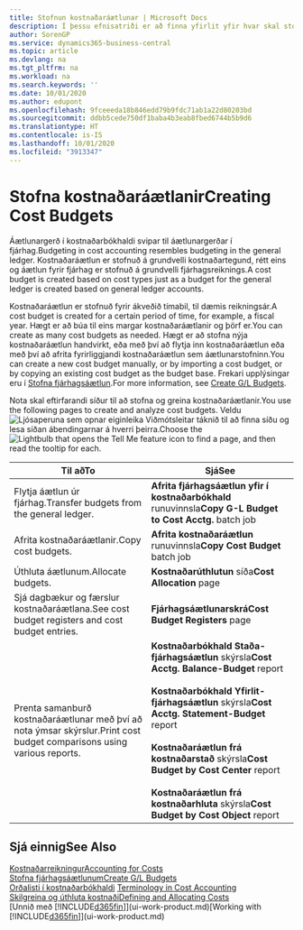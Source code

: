 ```yaml
---
title: Stofnun kostnaðaráætlunar | Microsoft Docs
description: Í þessu efnisatriði er að finna yfirlit yfir hvar skal stofna og greina kostnaðaráætlanir.
author: SorenGP
ms.service: dynamics365-business-central
ms.topic: article
ms.devlang: na
ms.tgt_pltfrm: na
ms.workload: na
ms.search.keywords: ''
ms.date: 10/01/2020
ms.author: edupont
ms.openlocfilehash: 9fceeeda18b846edd79b9fdc71ab1a22d80203bd
ms.sourcegitcommit: ddbb5cede750df1baba4b3eab8fbed6744b5b9d6
ms.translationtype: HT
ms.contentlocale: is-IS
ms.lasthandoff: 10/01/2020
ms.locfileid: "3913347"
---
```

# <a name="creating-cost-budgets"></a><span data-ttu-id="6487c-103">Stofna kostnaðaráætlanir</span><span class="sxs-lookup"><span data-stu-id="6487c-103">Creating Cost Budgets</span></span>
<span data-ttu-id="6487c-104">Áætlunargerð í kostnaðarbókhaldi svipar til áætlunargerðar í fjárhag.</span><span class="sxs-lookup"><span data-stu-id="6487c-104">Budgeting in cost accounting resembles budgeting in the general ledger.</span></span> <span data-ttu-id="6487c-105">Kostnaðaráætlun er stofnuð á grundvelli kostnaðartegund, rétt eins og áætlun fyrir fjárhag er stofnuð á grundvelli fjárhagsreiknings.</span><span class="sxs-lookup"><span data-stu-id="6487c-105">A cost budget is created based on cost types just as a budget for the general ledger is created based on general ledger accounts.</span></span>  

<span data-ttu-id="6487c-106">Kostnaðaráætlun er stofnuð fyrir ákveðið tímabil, til dæmis reikningsár.</span><span class="sxs-lookup"><span data-stu-id="6487c-106">A cost budget is created for a certain period of time, for example, a fiscal year.</span></span> <span data-ttu-id="6487c-107">Hægt er að búa til eins margar kostnaðaráætlanir og þörf er.</span><span class="sxs-lookup"><span data-stu-id="6487c-107">You can create as many cost budgets as needed.</span></span> <span data-ttu-id="6487c-108">Hægt er að stofna nýja kostnaðaráætlun handvirkt, eða með því að flytja inn kostnaðaráætlun eða með því að afrita fyrirliggjandi kostnaðaráætlun sem áætlunarstofninn.</span><span class="sxs-lookup"><span data-stu-id="6487c-108">You can create a new cost budget manually, or by importing a cost budget, or by copying an existing cost budget as the budget base.</span></span> <span data-ttu-id="6487c-109">Frekari upplýsingar eru í [Stofna fjárhagsáætlun](finance-how-create-budgets.md).</span><span class="sxs-lookup"><span data-stu-id="6487c-109">For more information, see [Create G/L Budgets](finance-how-create-budgets.md).</span></span>

<span data-ttu-id="6487c-110">Nota skal eftirfarandi síður til að stofna og greina kostnaðaráætlanir.</span><span class="sxs-lookup"><span data-stu-id="6487c-110">You use the following pages to create and analyze cost budgets.</span></span> <span data-ttu-id="6487c-111">Veldu ![Ljósaperuna sem opnar eiginleika Viðmótsleitar](media/ui-search/search_small.png "Segðu mér hvað þú vilt gera") táknið til að finna síðu og lesa síðan ábendingarnar á hverri þeirra.</span><span class="sxs-lookup"><span data-stu-id="6487c-111">Choose the ![Lightbulb that opens the Tell Me feature](media/ui-search/search_small.png "Tell me what you want to do") icon to find a page, and then read the tooltip for each.</span></span>

|<span data-ttu-id="6487c-112">Til að</span><span class="sxs-lookup"><span data-stu-id="6487c-112">To</span></span>|<span data-ttu-id="6487c-113">Sjá</span><span class="sxs-lookup"><span data-stu-id="6487c-113">See</span></span>|  
|--------|---------|  
|<span data-ttu-id="6487c-114">Flytja áætlun úr fjárhag.</span><span class="sxs-lookup"><span data-stu-id="6487c-114">Transfer budgets from the general ledger.</span></span>|<span data-ttu-id="6487c-115">**Afrita fjárhagsáætlun yfir í kostnaðarbókhald** runuvinnsla</span><span class="sxs-lookup"><span data-stu-id="6487c-115">**Copy G-L Budget to Cost Acctg.** batch job</span></span>|  
|<span data-ttu-id="6487c-116">Afrita kostnaðaráætlanir.</span><span class="sxs-lookup"><span data-stu-id="6487c-116">Copy cost budgets.</span></span>|<span data-ttu-id="6487c-117">**Afrita kostnaðaráætlun** runuvinnsla</span><span class="sxs-lookup"><span data-stu-id="6487c-117">**Copy Cost Budget** batch job</span></span>|  
|<span data-ttu-id="6487c-118">Úthluta áætlunum.</span><span class="sxs-lookup"><span data-stu-id="6487c-118">Allocate budgets.</span></span>|<span data-ttu-id="6487c-119">**Kostnaðarúthlutun** síða</span><span class="sxs-lookup"><span data-stu-id="6487c-119">**Cost Allocation** page</span></span>|  
|<span data-ttu-id="6487c-120">Sjá dagbækur og færslur kostnaðaráætlana.</span><span class="sxs-lookup"><span data-stu-id="6487c-120">See cost budget registers and cost budget entries.</span></span>|<span data-ttu-id="6487c-121">**Fjárhagsáætlunarskrá**</span><span class="sxs-lookup"><span data-stu-id="6487c-121">**Cost Budget Registers** page</span></span>|  
|<span data-ttu-id="6487c-122">Prenta samanburð kostnaðaráætlunar með því að nota ýmsar skýrslur.</span><span class="sxs-lookup"><span data-stu-id="6487c-122">Print cost budget comparisons using various reports.</span></span>|<span data-ttu-id="6487c-123">**Kostnaðarbókhald Staða-fjárhagsáætlun** skýrsla</span><span class="sxs-lookup"><span data-stu-id="6487c-123">**Cost Acctg. Balance-Budget** report</span></span><br /><br /> <span data-ttu-id="6487c-124">**Kostnaðarbókhald Yfirlit-fjárhagsáætlun** skýrsla</span><span class="sxs-lookup"><span data-stu-id="6487c-124">**Cost Acctg. Statement-Budget** report</span></span><br /><br /> <span data-ttu-id="6487c-125">**Kostnaðaráætlun frá kostnaðarstað** skýrsla</span><span class="sxs-lookup"><span data-stu-id="6487c-125">**Cost Budget by Cost Center** report</span></span><br /><br /> <span data-ttu-id="6487c-126">**Kostnaðaráætlun frá kostnaðarhluta** skýrsla</span><span class="sxs-lookup"><span data-stu-id="6487c-126">**Cost Budget by Cost Object** report</span></span>|  

## <a name="see-also"></a><span data-ttu-id="6487c-127">Sjá einnig</span><span class="sxs-lookup"><span data-stu-id="6487c-127">See Also</span></span>  
[<span data-ttu-id="6487c-128">Kostnaðarreikningur</span><span class="sxs-lookup"><span data-stu-id="6487c-128">Accounting for Costs</span></span>](finance-manage-cost-accounting.md)  
[<span data-ttu-id="6487c-129">Stofna fjárhagsáætlunum</span><span class="sxs-lookup"><span data-stu-id="6487c-129">Create G/L Budgets</span></span>](finance-how-create-budgets.md)  
<span data-ttu-id="6487c-130">[Orðalisti í kostnaðarbókhaldi](finance-terminology-in-cost-accounting.md) </span><span class="sxs-lookup"><span data-stu-id="6487c-130">[Terminology in Cost Accounting](finance-terminology-in-cost-accounting.md) </span></span>  
[<span data-ttu-id="6487c-131">Skilgreina og úthluta kostnaði</span><span class="sxs-lookup"><span data-stu-id="6487c-131">Defining and Allocating Costs</span></span>](finance-define-and-allocate-costs.md)  
<span data-ttu-id="6487c-132">[Unnið með [!INCLUDE[d365fin](includes/d365fin_md.md)]](ui-work-product.md)</span><span class="sxs-lookup"><span data-stu-id="6487c-132">[Working with [!INCLUDE[d365fin](includes/d365fin_md.md)]](ui-work-product.md)</span></span>
